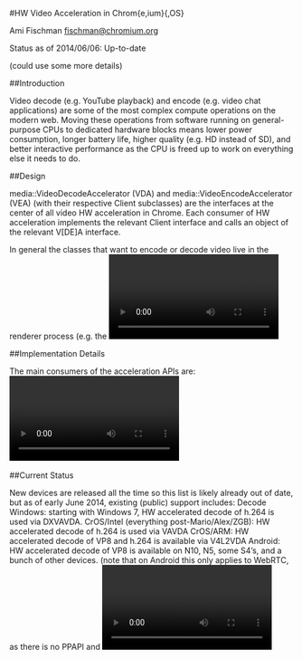 #HW Video Acceleration in Chrom{e,ium}{,OS}

Ami Fischman <fischman@chromium.org>

Status as of 2014/06/06: Up-to-date

(could use some more details)

##Introduction

Video decode (e.g. YouTube playback) and encode (e.g. video chat applications) are some of the most complex compute operations on the modern web.  Moving these operations from software running on general-purpose CPUs to dedicated hardware blocks means lower power consumption, longer battery life, higher quality (e.g. HD instead of SD), and better interactive performance as the CPU is freed up to work on everything else it needs to do. 

##Design

media::VideoDecodeAccelerator (VDA) and media::VideoEncodeAccelerator (VEA) (with their respective Client subclasses) are the interfaces at the center of all video HW acceleration in Chrome.  Each consumer of HW acceleration implements the relevant Client interface and calls an object of the relevant V[DE]A interface.

In general the classes that want to encode or decode video live in the renderer process (e.g. the <video> player, or WebRTC’s video encoders & decoders) and the HW being utilized is not accessible from within the renderer process, so IPC is used to bridge the renderer<->GPU process gap.

##Implementation Details

The main consumers of the acceleration APIs are: <video> pipeline (what plays media on the web), WebRTC (enabling plugin-free real-time video chat on the web), and Pepper API (offering HW acceleration to pepper plugins such as Adobe Flash).
The implementations of the acceleration APIs are specific to the OS (and sometimes HW platform) due to radically different options offered by the OS and drivers/HW present.
![hwvideo](../hwvideo.png)
(not pictured: obsolete OpenMAX-IL-based OVDA, and never-launched MacVDA).

##Current Status

New devices are released all the time so this list is likely already out of date, but as of early June 2014, existing (public) support includes:
Decode
Windows: starting with Windows 7, HW accelerated decode of h.264 is used via DXVAVDA.
CrOS/Intel (everything post-Mario/Alex/ZGB): HW accelerated decode of h.264 is used via VAVDA
CrOS/ARM: HW accelerated decode of VP8 and h.264 is available via V4L2VDA
Android: HW accelerated decode of VP8 is available on N10, N5, some S4’s, and a bunch of other devices.  (note that on Android this only applies to WebRTC, as there is no PPAPI and <video> uses the platform’s player)
Encode
CrOS/ARM: HW accelerated encode of h.264 (everywhere) and VP8 (2014 devices) is available via V4L2VEA
Android: HW accelerated encode of VP8 is available on N5.
Results
Generally speaking offloading encode or decode from CPU to specialized HW has shown an overall battery-life extension of 10-25% depending on the platform, workload, etc.  For some data examples see:
public:  133827#c27, 219957#c16
google-internal only: summary slide deck, CrOS/ARM-1, CrOS/ARM-2


